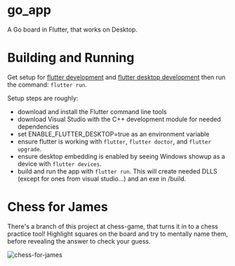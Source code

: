 # go_app

A Go board in Flutter, that works on Desktop.

# Building and Running

Get setup for [flutter development](https://github.com/flutter/flutter) and [flutter desktop development](https://github.com/google/flutter-desktop-embedding) then run the command: `flutter run`. 

Setup steps are roughly: 
* download and install the Flutter command line tools
* download Visual Studio with the C++ development module for needed dependencies
* set ENABLE_FLUTTER_DESKTOP=true as an environment variable
* ensure flutter is working with `flutter`, `flutter doctor`, and `flutter upgrade`.
* ensure desktop embedding is enabled by seeing Windows showup as a device with `flutter devices`.
* build and run the app with `flutter run`. This will create needed DLLS (except for ones from visual studio...) and an exe in /build.

# Chess for James

There's a branch of this project at chess-game, that turns it in to a chess practice tool! Highlight squares on the board and try to mentally name them, before revealing the answer to check your guess.

![chess-for-james](https://user-images.githubusercontent.com/3268245/58774863-72cb3300-8578-11e9-8c15-628710a4ebb5.png)
